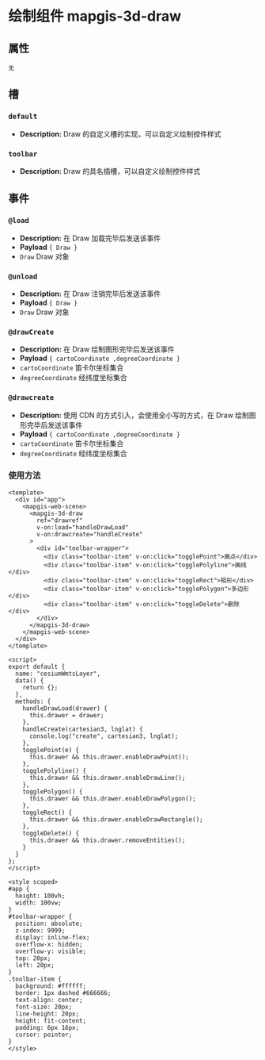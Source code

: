 # 绘制组件 mapgis-3d-draw

## 属性

`无`

## 槽

### `default`

- **Description:** Draw 的自定义槽的实现，可以自定义绘制控件样式

### `toolbar`

- **Description:** Draw 的具名插槽，可以自定义绘制控件样式

## 事件

### `@load`

- **Description:** 在 Draw 加载完毕后发送该事件
- **Payload** `{ Draw }`
- `Draw` Draw 对象

### `@unload`

- **Description:** 在 Draw 注销完毕后发送该事件
- **Payload** `{ Draw }`
- `Draw` Draw 对象

### `@drawCreate`

- **Description:** 在 Draw 绘制图形完毕后发送该事件
- **Payload** `{ cartoCoordinate ,degreeCoordinate }`
- `cartoCoordinate` 笛卡尔坐标集合
- `degreeCoordinate` 经纬度坐标集合

### `@drawcreate`

- **Description:** 使用 CDN 的方式引入，会使用全小写的方式，在 Draw 绘制图形完毕后发送该事件
- **Payload** `{ cartoCoordinate ,degreeCoordinate }`
- `cartoCoordinate` 笛卡尔坐标集合
- `degreeCoordinate` 经纬度坐标集合

### 使用方法

```vue
<template>
  <div id="app">
    <mapgis-web-scene>
      <mapgis-3d-draw
        ref="drawref"
        v-on:load="handleDrawLoad"
        v-on:drawcreate="handleCreate"
      >
        <div id="toolbar-wrapper">
          <div class="toolbar-item" v-on:click="togglePoint">画点</div>
          <div class="toolbar-item" v-on:click="togglePolyline">画线</div>
          <div class="toolbar-item" v-on:click="toggleRect">矩形</div>
          <div class="toolbar-item" v-on:click="togglePolygon">多边形</div>
          <div class="toolbar-item" v-on:click="toggleDelete">删除</div>
        </div>
      </mapgis-3d-draw>
    </mapgis-web-scene>
  </div>
</template>

<script>
export default {
  name: "cesiumWmtsLayer",
  data() {
    return {};
  },
  methods: {
    handleDrawLoad(drawer) {
      this.drawer = drawer;
    },
    handleCreate(cartesian3, lnglat) {
      console.log("create", cartesian3, lnglat);
    },
    togglePoint(e) {
      this.drawer && this.drawer.enableDrawPoint();
    },
    togglePolyline() {
      this.drawer && this.drawer.enableDrawLine();
    },
    togglePolygon() {
      this.drawer && this.drawer.enableDrawPolygon();
    },
    toggleRect() {
      this.drawer && this.drawer.enableDrawRectangle();
    },
    toggleDelete() {
      this.drawer && this.drawer.removeEntities();
    }
  }
};
</script>

<style scoped>
#app {
  height: 100vh;
  width: 100vw;
}
#toolbar-wrapper {
  position: absolute;
  z-index: 9999;
  display: inline-flex;
  overflow-x: hidden;
  overflow-y: visible;
  top: 20px;
  left: 20px;
}
.toolbar-item {
  background: #ffffff;
  border: 1px dashed #666666;
  text-align: center;
  font-size: 20px;
  line-height: 20px;
  height: fit-content;
  padding: 6px 16px;
  cursor: pointer;
}
</style>
```
